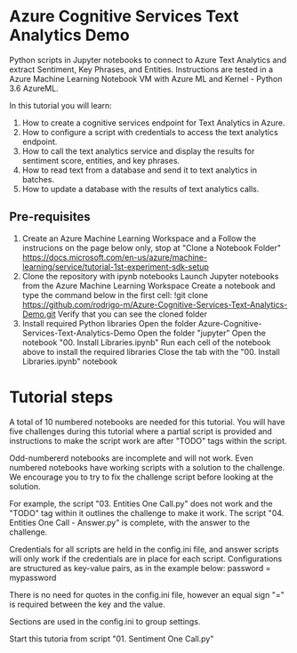 # Azure Cognitive Services Text Analytics Demo
Python scripts in Jupyter notebooks to connect to Azure Text Analytics and extract Sentiment, Key Phrases, and Entities. Instructions are tested in a Azure Machine Learning Notebook VM with Azure ML and Kernel - Python 3.6 AzureML.

In this tutorial you will learn:
1. How to create a cognitive services endpoint for Text Analytics in Azure.
2. How to configure a script with credentials to access the text analytics endpoint.
3. How to call the text analytics service and display the results for sentiment score, entities, and key phrases. 
4. How to read text from a database and send it to text analytics in batches.
5. How to update a database with the results of text analytics calls. 

## Pre-requisites
1. Create an Azure Machine Learning Workspace and a 
    Follow the instrucions on the page below only, stop at "Clone a Notebook Folder"
    https://docs.microsoft.com/en-us/azure/machine-learning/service/tutorial-1st-experiment-sdk-setup   
2. Clone the repository with ipynb notebooks
    Launch Jupyter notebooks from the Azure Machine Learning Workspace
    Create a notebook and type the command below in the first cell:
      !git clone https://github.com/rodrigo-m/Azure-Cognitive-Services-Text-Analytics-Demo.git
    Verify that you can see the cloned folder 
3. Install required Python libraries
    Open the folder Azure-Cognitive-Services-Text-Analytics-Demo
    Open the folder "jupyter"
    Open the notebook "00. Install Libraries.ipynb"
    Run each cell of the notebook above to install the required libraries
    Close the tab with the "00. Install Libraries.ipynb" notebook

# Tutorial steps

A total of 10 numbered notebooks are needed for this tutorial. You will have five challenges during this tutorial where a partial script is provided and instructions to make the script work are after "TODO" tags within the script. 

Odd-numbererd notebooks are incomplete and will not work. Even numbered notebooks have working scripts with a solution to the challenge. We encourage you to try to fix the challenge script before looking at the solution. 

For example, the script "03. Entities One Call.py" does not work and the "TODO" tag within it outlines the challenge to make it work. The script "04. Entities One Call - Answer.py" is complete, with the answer to the challenge.

Credentials for all scripts are held in the config.ini file, and answer scripts will only work if the credentials are in place for each script. Configurations are structured as key-value pairs, as in the example below:
password = mypassword

There is no need for quotes in the config.ini file, however an equal sign "=" is required between the key and the value.

Sections are used in the config.ini to group settings.

Start this tutoria from script "01. Sentiment One Call.py"




